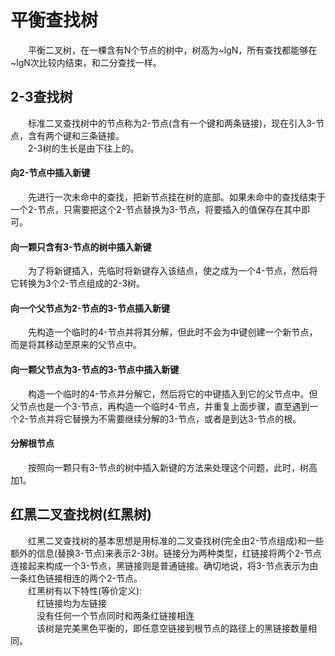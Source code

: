 # 平衡查找树
　　平衡二叉树，在一棵含有N个节点的树中，树高为\~lgN，所有查找都能够在\~lgN次比较内结束，和二分查找一样。
## 2-3查找树
　　标准二叉查找树中的节点称为2-节点(含有一个键和两条链接)，现在引入3-节点，含有两个键和三条链接。</br>
　　2-3树的生长是由下往上的。
#### 向2-节点中插入新键
　　先进行一次未命中的查找，把新节点挂在树的底部。如果未命中的查找结束于一个2-节点，只需要把这个2-节点替换为3-节点，将要插入的值保存在其中即可。
#### 向一颗只含有3-节点的树中插入新键
　　为了将新键插入，先临时将新键存入该结点，使之成为一个4-节点，然后将它转换为3个2-节点组成的2-3树。
#### 向一个父节点为2-节点的3-节点插入新键
　　先构造一个临时的4-节点并将其分解，但此时不会为中键创建一个新节点，而是将其移动至原来的父节点中。
#### 向一颗父节点为3-节点的3-节点中插入新键
　　构造一个临时的4-节点并分解它，然后将它的中键插入到它的父节点中。但父节点也是一个3-节点，再构造一个临时4-节点，并重复上面步骤，直至遇到一个2-节点并将它替换为不需要继续分解的3-节点，或者是到达3-节点的根。
#### 分解根节点
　　按照向一颗只有3-节点的树中插入新键的方法来处理这个问题，此时，树高加1。
## 红黑二叉查找树(红黑树)
　　红黑二叉查找树的基本思想是用标准的二叉查找树(完全由2-节点组成)和一些额外的信息(替换3-节点)来表示2-3树。链接分为两种类型，红链接将两个2-节点连接起来构成一个3-节点，黑链接则是普通链接。确切地说，将3-节点表示为由一条红色链接相连的两个2-节点。</br>
　　红黑树有以下特性(等价定义):</br>
　　　红链接均为左链接</br>
　　　没有任何一个节点同时和两条红链接相连</br>
　　　该树是完美黑色平衡的，即任意空链接到根节点的路径上的黑链接数量相同。
